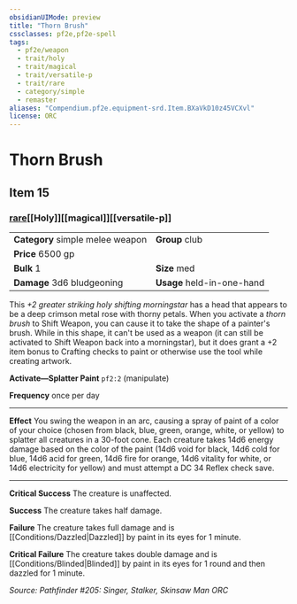 ```yaml
---
obsidianUIMode: preview
title: "Thorn Brush"
cssclasses: pf2e,pf2e-spell
tags:
  - pf2e/weapon
  - trait/holy
  - trait/magical
  - trait/versatile-p
  - trait/rare
  - category/simple
  - remaster
aliases: "Compendium.pf2e.equipment-srd.Item.BXaVkD10z45VCXvl"
license: ORC
---
```

# Thorn Brush
## Item 15
### [rare](rare "Rare Rarity Trait")[[Holy]][[magical]][[versatile-p]]

|  |  |
| -- | -- |
| **Category** simple melee weapon | **Group** club |
| **Price** 6500 gp |  |
| **Bulk** 1 | **Size** med |
| **Damage** 3d6 bludgeoning  | **Usage** held-in-one-hand |



This _+2 greater striking holy shifting morningstar_ has a head that appears to be a deep crimson metal rose with thorny petals. When you activate a _thorn brush_ to Shift Weapon, you can cause it to take the shape of a painter's brush. While in this shape, it can't be used as a weapon (it can still be activated to Shift Weapon back into a morningstar), but it does grant a +2 item bonus to Crafting checks to paint or otherwise use the tool while creating artwork.

**Activate—Splatter Paint** `pf2:2` (manipulate)

**Frequency** once per day

* * *

**Effect** You swing the weapon in an arc, causing a spray of paint of a color of your choice (chosen from black, blue, green, orange, white, or yellow) to splatter all creatures in a 30-foot cone. Each creature takes 14d6 energy damage based on the color of the paint (14d6 void for black, 14d6 cold for blue, 14d6 acid for green, 14d6 fire for orange, 14d6 vitality for white, or 14d6 electricity for yellow) and must attempt a DC 34 Reflex check save.

* * *

**Critical Success** The creature is unaffected.

**Success** The creature takes half damage.

**Failure** The creature takes full damage and is [[Conditions/Dazzled|Dazzled]] by paint in its eyes for 1 minute.

**Critical Failure** The creature takes double damage and is [[Conditions/Blinded|Blinded]] by paint in its eyes for 1 round and then dazzled for 1 minute.

*Source: Pathfinder #205: Singer, Stalker, Skinsaw Man*
*ORC*